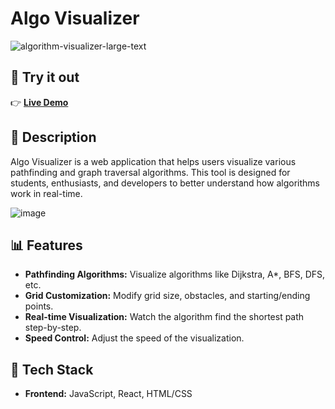 # Algo Visualizer
![algorithm-visualizer-large-text](https://github.com/user-attachments/assets/3afa6e95-9abc-4608-9a40-fe95110f3689)


## 🚀 Try it out
👉 **[Live Demo](https://aayushsh06.github.io/Algo-Visualizer/)**

## 📜 Description
Algo Visualizer is a web application that helps users visualize various pathfinding and graph traversal algorithms. This tool is designed for students, enthusiasts, and developers to better understand how algorithms work in real-time.

![image](https://github.com/user-attachments/assets/41a309f0-817f-42f1-95ac-3b2eb01933d1)


## 📊 Features
- **Pathfinding Algorithms:** Visualize algorithms like Dijkstra, A*, BFS, DFS, etc.
- **Grid Customization:** Modify grid size, obstacles, and starting/ending points.
- **Real-time Visualization:** Watch the algorithm find the shortest path step-by-step.
- **Speed Control:** Adjust the speed of the visualization.


## 🧱 Tech Stack
- **Frontend:** JavaScript, React, HTML/CSS




